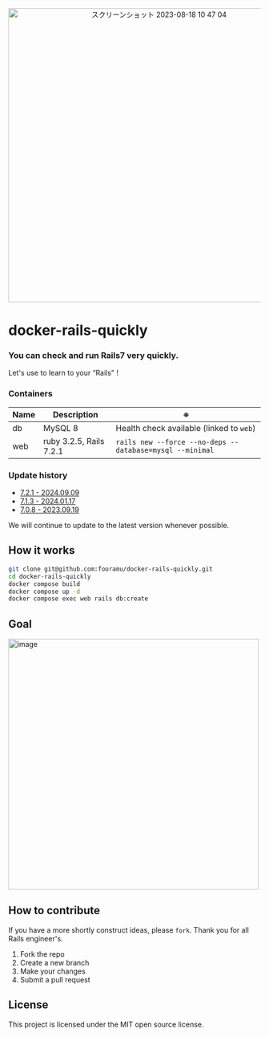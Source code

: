
<div align="center">
  <img width="586" alt="スクリーンショット 2023-08-18 10 47 04" src="https://github.com/fooramu/docker-rails-quickly/assets/434513/94cd06e1-27d7-4b4a-9941-f392e730f966">
</div>

# docker-rails-quickly

### You can check and run Rails7 very quickly.

Let's use to learn to your “Rails" !

### Containers

Name | Description | ※
--- | --- | ---
db | MySQL 8 | Health check available (linked to `web`)
web | ruby 3.2.5, Rails 7.2.1 | `rails new --force --no-deps --database=mysql --minimal`

### Update history

- <a href="https://github.com/fooramu/docker-rails-quickly/commit/ad634169596fe6aec26ba369f15e6b510b70ecce">7.2.1 - 2024.09.09</a>
- <a href="https://github.com/fooramu/docker-rails-quickly/commit/9122719f30aff81233962ad9c331bce06c1102bf">7.1.3 - 2024.01.17</a>
- <a href="https://github.com/fooramu/docker-rails-quickly/commit/1fbd12381ed9ca66f016fa51bb9ab09094cfa9f4">7.0.8 - 2023.09.19</a>

We will continue to update to the latest version whenever possible.

## How it works

```bash
git clone git@github.com:fooramu/docker-rails-quickly.git
cd docker-rails-quickly
docker compose build
docker compose up -d
docker compose exec web rails db:create
```

## Goal

<img width="500" alt="image" src="https://github.com/fooramu/docker-rails-quickly/assets/434513/4e258ba4-4970-4ac1-93c7-9bc4fee563e8">

## How to contribute

If you have a more shortly construct ideas, please `fork`.
Thank you for all Rails engineer's.

1. Fork the repo
2. Create a new branch
3. Make your changes
4. Submit a pull request

## License

This project is licensed under the MIT open source license.

